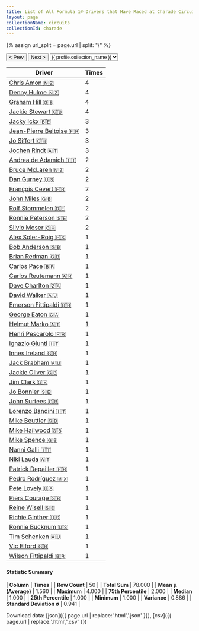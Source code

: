 ```yaml
---
title: List of All Formula 1® Drivers that Have Raced at Charade Circuit
layout: page
collectionName: circuits
collectionId: charade
---
```


{% assign url_split = page.url | split: "/" %}
<div id="collection-navigation">
<button onclick="selector.options[selector.selectedIndex-1].value && (window.location = selector.options[selector.selectedIndex-1].value);">&lt; Prev</button>
<button onclick="selector.options[selector.selectedIndex+1].value && (window.location = selector.options[selector.selectedIndex+1].value);">Next &gt;</button>
<select id="selector" onchange="this.options[this.selectedIndex].value && (window.location = this.options[this.selectedIndex].value);">
  {% for collectionId in site.data[page.collectionName].refs %}
    {% if collectionId == page.collectionId %}
      {% assign selected = "selected" %}
    {% else %}
      {% assign selected = "" %}
    {% endif %}
    {% assign profile = site.data[page.collectionName][collectionId].profile %}
    <option value="/f1/{{ page.collectionName }}/{{ collectionId }}/{{ url_split[4] }}" {{ selected }}>{{ profile.collection_name }}</option>
  {% endfor %}
</select>
</div>

| Driver | Times |
|--|--|
| [Chris Amon 🇳🇿](/f1/drivers/amon) | 4 |
| [Denny Hulme 🇳🇿](/f1/drivers/hulme) | 4 |
| [Graham Hill 🇬🇧](/f1/drivers/hill) | 4 |
| [Jackie Stewart 🇬🇧](/f1/drivers/stewart) | 4 |
| [Jacky Ickx 🇧🇪](/f1/drivers/ickx) | 3 |
| [Jean-Pierre Beltoise 🇫🇷](/f1/drivers/beltoise) | 3 |
| [Jo Siffert 🇨🇭](/f1/drivers/siffert) | 3 |
| [Jochen Rindt 🇦🇹](/f1/drivers/rindt) | 3 |
| [Andrea de Adamich 🇮🇹](/f1/drivers/adamich) | 2 |
| [Bruce McLaren 🇳🇿](/f1/drivers/mclaren) | 2 |
| [Dan Gurney 🇺🇸](/f1/drivers/gurney) | 2 |
| [François Cevert 🇫🇷](/f1/drivers/cevert) | 2 |
| [John Miles 🇬🇧](/f1/drivers/miles) | 2 |
| [Rolf Stommelen 🇩🇪](/f1/drivers/stommelen) | 2 |
| [Ronnie Peterson 🇸🇪](/f1/drivers/peterson) | 2 |
| [Silvio Moser 🇨🇭](/f1/drivers/moser) | 2 |
| [Alex Soler-Roig 🇪🇸](/f1/drivers/roig) | 1 |
| [Bob Anderson 🇬🇧](/f1/drivers/anderson) | 1 |
| [Brian Redman 🇬🇧](/f1/drivers/redman) | 1 |
| [Carlos Pace 🇧🇷](/f1/drivers/pace) | 1 |
| [Carlos Reutemann 🇦🇷](/f1/drivers/reutemann) | 1 |
| [Dave Charlton 🇿🇦](/f1/drivers/charlton) | 1 |
| [David Walker 🇦🇺](/f1/drivers/walker) | 1 |
| [Emerson Fittipaldi 🇧🇷](/f1/drivers/emerson_fittipaldi) | 1 |
| [George Eaton 🇨🇦](/f1/drivers/eaton) | 1 |
| [Helmut Marko 🇦🇹](/f1/drivers/marko) | 1 |
| [Henri Pescarolo 🇫🇷](/f1/drivers/pescarolo) | 1 |
| [Ignazio Giunti 🇮🇹](/f1/drivers/giunti) | 1 |
| [Innes Ireland 🇬🇧](/f1/drivers/ireland) | 1 |
| [Jack Brabham 🇦🇺](/f1/drivers/jack_brabham) | 1 |
| [Jackie Oliver 🇬🇧](/f1/drivers/oliver) | 1 |
| [Jim Clark 🇬🇧](/f1/drivers/clark) | 1 |
| [Jo Bonnier 🇸🇪](/f1/drivers/bonnier) | 1 |
| [John Surtees 🇬🇧](/f1/drivers/surtees) | 1 |
| [Lorenzo Bandini 🇮🇹](/f1/drivers/bandini) | 1 |
| [Mike Beuttler 🇬🇧](/f1/drivers/beuttler) | 1 |
| [Mike Hailwood 🇬🇧](/f1/drivers/hailwood) | 1 |
| [Mike Spence 🇬🇧](/f1/drivers/spence) | 1 |
| [Nanni Galli 🇮🇹](/f1/drivers/galli) | 1 |
| [Niki Lauda 🇦🇹](/f1/drivers/lauda) | 1 |
| [Patrick Depailler 🇫🇷](/f1/drivers/depailler) | 1 |
| [Pedro Rodríguez 🇲🇽](/f1/drivers/rodriguez) | 1 |
| [Pete Lovely 🇺🇸](/f1/drivers/lovely) | 1 |
| [Piers Courage 🇬🇧](/f1/drivers/courage) | 1 |
| [Reine Wisell 🇸🇪](/f1/drivers/wisell) | 1 |
| [Richie Ginther 🇺🇸](/f1/drivers/ginther) | 1 |
| [Ronnie Bucknum 🇺🇸](/f1/drivers/bucknum) | 1 |
| [Tim Schenken 🇦🇺](/f1/drivers/schenken) | 1 |
| [Vic Elford 🇬🇧](/f1/drivers/elford) | 1 |
| [Wilson Fittipaldi 🇧🇷](/f1/drivers/wilson_fittipaldi) | 1 |

#### Statistic Summary

| **Column** | **Times** |
| **Row Count** | 50 |
| **Total Sum** | 78.000 |
| **Mean μ (Average)** | 1.560 |
| **Maximum** | 4.000 |
| **75th Percentile** | 2.000 |
| **Median** | 1.000 |
| **25th Percentile** | 1.000 |
| **Minimum** | 1.000 |
| **Variance** | 0.886 |
| **Standard Deviation σ** | 0.941 |

Download data: [json]({{ page.url | replace:'.html','.json' }}), [csv]({{ page.url | replace:'.html','.csv' }})

